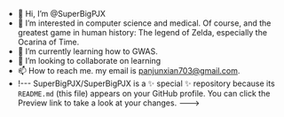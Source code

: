 - 👋 Hi, I’m @SuperBigPJX
- 👀 I’m interested in computer science and medical. Of course, and the greatest game in human history: The legend of Zelda, especially the Ocarina of Time.
- 🌱 I’m currently learning how to GWAS.
- 💞️ I’m looking to collaborate on learning
- 📫 How to reach me. my email is panjunxian703@gmail.com.
- !---
SuperBigPJX/SuperBigPJX is a ✨ special ✨ repository because its `README.md` (this file) appears on your GitHub profile.
You can click the Preview link to take a look at your changes.
--->
